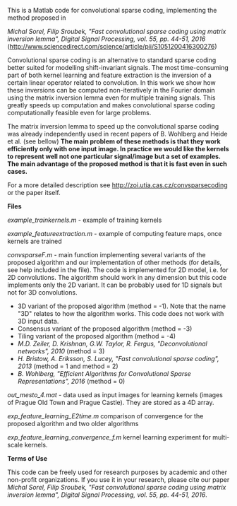This is a Matlab code for convolutional sparse coding, implementing the method proposed in 

*Michal Sorel, Filip Sroubek, "Fast convolutional sparse coding using matrix inversion lemma", Digital Signal Processing,
 vol. 55, pp. 44-51, 2016* (<http://www.sciencedirect.com/science/article/pii/S1051200416300276>)

Convolutional sparse coding is an alternative to standard sparse coding better suited for modelling shift-invariant signals.
The most time-consuming part of both kernel learning and feature extraction is the inversion of a certain linear operator 
related to convolution. In this work we show how these inversions can be computed non-iteratively in 
the Fourier domain using the matrix inversion lemma even for multiple training signals. 
This greatly speeds up computation and  makes convolutional sparse coding computationally feasible even for large problems.

The matrix inversion lemma to speed up the convolutional sparse coding was already independently used in 
recent papers of B. Wohlberg and Heide et al. (see bellow) 
**The main problem of these methods is that they work efficiently only with one input image.
In practice we would like the kernels to represent well not one particular signal/image but a 
set of examples. The main advantage of the proposed method is that it is fast even 
in such cases.**

For a more detailed description see <http://zoi.utia.cas.cz/convsparsecoding> or the paper itself.

**Files**

*example_trainkernels.m* - example of training kernels

*example_featureextraction.m* - example of computing feature maps, once kernels are trained

*convsparseF.m* - main function implementing several variants of the proposed algorithm
and our implementation of other methods (for details, see help included in the file). The code is 
implemented for 2D model, i.e. for 2D convolutions. The algorithm should work in any dimension
but this code implements only the 2D variant.  It can be probably used for 1D signals but not 
for 3D convolutions. 

+ 3D variant of the proposed algorithm (method = -1). Note that the name "3D" relates to how the algorithm
works. This code does not work with 3D input data.
+ Consensus variant of the proposed algorithm (method = -3)
+ Tiling variant of the proposed algorithm (method = -4)
+ *M.D. Zeiler, D. Krishnan, G.W. Taylor, R. Fergus, "Deconvolutional networks", 2010* (method =  3)
+ *H. Bristow, A. Eriksson, S. Lucey, "Fast convolutional sparse coding", 2013* (method = 1 and method = 2) 
+ *B. Wohlberg, "Efficient Algorithms for Convolutional Sparse Representations", 2016* (method = 0)

*out_mesto_4.mat* - data used as input images for learning kernels (images of Prague
Old Town and Prague Castle). They are stored as a 4D array.

*exp_feature_learning_E2time.m* comparison of convergence for the proposed algorithm and two 
	older algorithms

*exp_feature_learning_convergence_f.m*  kernel learning experiment for multi-scale kernels. 

**Terms of Use**

This code can be freely used for research purposes by academic and other non-profit organizations. 
If you use it in your research, please cite our paper *Michal Sorel, Filip Sroubek, "Fast convolutional
sparse coding using matrix inversion lemma", Digital Signal Processing, vol. 55, pp. 44-51, 2016*.
